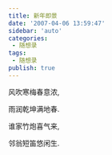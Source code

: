 ```yaml
---
title: 新年即景                    
date: '2007-04-06 13:59:47'
sidebar: 'auto'
categories:
 - 随想录
tags:
 - 随想录
publish: true
---
```


风吹寒梅春意浓,

雨润乾坤满地春.

谁家竹炮喜气来,

邻翁短笛悠闲生.
